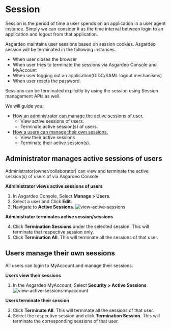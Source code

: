# Session

Session is the period of time a user spends on an application in a user agent instance. Simply we can consider it as the time interval between login to an application and logout from that application. 

Asgardeo maintains user sessions based on session cookies. Asgardeo session will be terminated in the following instances.
 - When user closes the browser
 - When user tries to terminate the sessions via Asgardeo Console and MyAccount
 - When user logging out an application(OIDC/SAML logout mechanisms) 
 - When user resets the password.
 
 Sessions can be terminated explicitly by using the session using Session management APIs as well.

We will guide you:
- [How an administrator can manage the active sessions of user.](#administrator-manages-active-sessions-of-users)
  - View active sessions of users.
  - Terminate active session(s) of users.
- [How a users can manage their own sessions.](#users-manage-their-own-sessions)
  - View their active sessions
  - Terminate their active session(s).

## Administrator manages active sessions of users

 Administrator(owner/collaborator) can view and terminate the active session(s) of users of via Asgardeo Console

**Administrator views active sessions of users**

 1. In Asgardeo Console, Select **Manage > Users**.
 2. Select a user and Click **Edit**.
 3. Navigate to **Active Sessions**.
    <img :src="$withBase('/assets/img/guides/users/view-active-sessions.png')" alt="view-active-sessions">
    
    
**Administrator terminates active session/sessions**

 4. Click  **Termination Sessions** under the selected session. This will terminate that respective session only.
 5. Click **Termination All**. This will terminate all the sessions of that user.

## Users manage their own sessions

All users can login to MyAccount and manage their sessions.

**Users view their sessions**
 1. In the Asgardeo MyAccount, Select **Security > Active Sessions**.
    <img :src="$withBase('/assets/img/guides/users/active-sessions-myaccount.png')" alt="view-active-sessions-myaccount">

**Users terminate their session**
 
 3. Click  **Terminate All**. This will terminate all the sessions of that user.
 4. Select the respective session and click **Termination Session**. This will terminate the corresponding sessions of that user.
